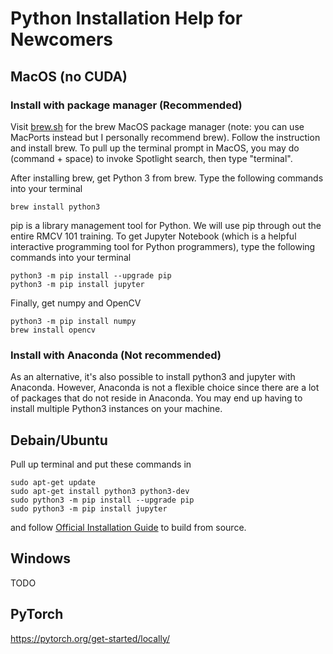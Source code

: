 # Python Installation Help for Newcomers

## MacOS (no CUDA)

### Install with package manager (Recommended)

Visit [brew.sh](https://brew.sh/) for the brew MacOS package manager
(note: you can use MacPorts instead but I personally recommend brew). Follow the instruction and install brew.
To pull up the terminal prompt in MacOS, you may do
(command + space) to invoke Spotlight search, then type "terminal".

After installing brew, get Python 3 from brew. Type the following
commands into your terminal
```
brew install python3
```

pip is a library management tool for Python. We will use pip through out the entire RMCV 101 training.
To get Jupyter Notebook (which is a helpful interactive programming tool
for Python programmers), type the following commands into your terminal
```
python3 -m pip install --upgrade pip
python3 -m pip install jupyter
```

Finally, get numpy and OpenCV
```
python3 -m pip install numpy
brew install opencv
```

### Install with Anaconda (Not recommended)

As an alternative, it's also possible to install python3 and jupyter with Anaconda.
However, Anaconda is not a flexible choice since there are a lot of packages
that do not reside in Anaconda. You may end up having to install multiple
Python3 instances on your machine.

## Debain/Ubuntu

Pull up terminal and put these commands in
```
sudo apt-get update
sudo apt-get install python3 python3-dev
sudo python3 -m pip install --upgrade pip
sudo python3 -m pip install jupyter
```

and follow [Official Installation Guide](https://docs.opencv.org/4.1.1/d7/d9f/tutorial_linux_install.html)
to build from source.

## Windows

TODO

## PyTorch

https://pytorch.org/get-started/locally/
